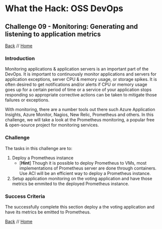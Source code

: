 # What the Hack: OSS DevOps 

## Challenge 09 - Monitoring: Generating and listening to application metrics
[Back](challenge08.md) // [Home](../readme.md)

### Introduction

Monitoring applications & application servers is an important part of the DevOps. It is important to continuously monitor applications and servers for application exceptions, server CPU & memory usage, or storage spikes. It is often desired to get notifications and/or alerts if CPU or memory usage goes up for a certain period of time or a service of your application stops responding so appropriate corrective actions can be taken to mitigate those failures or exceptions.

With monitoring, there are a number tools out there such Azure Application Insights, Azure Monitor, Nagios, New Relic, Prometheus and others. In this challenge, we will take a look at the Prometheus monitoring, a popular free & open-source project for monitoring services.

### Challenge

The tasks in this challenge are to:
1. Deploy a Prometheus instance
    * [**Hint**] Though it is possible to deploy Prometheus to VMs, most implementations of Prometheus server are done through containers. Use ACI will be an efficient way to deploy a Prometheus instance.
2. Setup application monitoring on the voting application and have those metrics be emmited to the deployed Prometheus instance.

### Success Criteria

The successfully complete this section deploy a the voting application and have its metrics be emitted to Prometheus.
   
[Back](challenge08.md) // [Home](../readme.md)